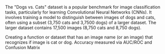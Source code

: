 The "Dogs vs. Cats" dataset is a popular benchmark for image classification tasks, particularly for learning Convolutional Neural Networks (CNNs). 
It involves training a model to distinguish between images of dogs and cats, often using a subset (3,750 cats and 3,7500 dogs) of a larger dataset. 
The larger dataset contains 17,500 images (8,750 cats and 8,750 dogs).

Creating a function or dataset that has an image name (or an image) that recognizes if image is cat or dog. Accuracy measured via AUC/ROC and Confusion Matrix

